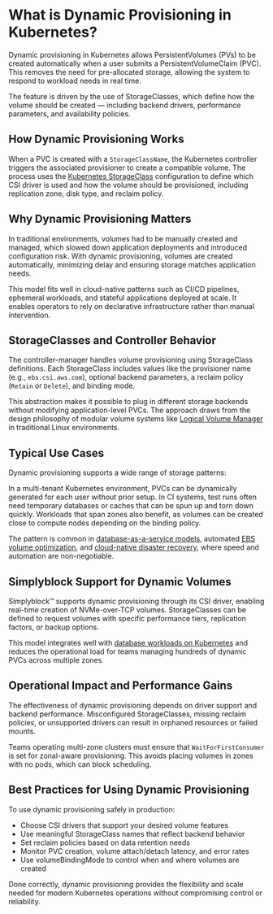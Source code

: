 # What is Dynamic Provisioning in Kubernetes?

Dynamic provisioning in Kubernetes allows PersistentVolumes (PVs) to be created automatically when a user submits a PersistentVolumeClaim (PVC). This removes the need for pre-allocated storage, allowing the system to respond to workload needs in real time.

The feature is driven by the use of StorageClasses, which define how the volume should be created — including backend drivers, performance parameters, and availability policies.

## How Dynamic Provisioning Works

When a PVC is created with a `StorageClassName`, the Kubernetes controller triggers the associated provisioner to create a compatible volume. The process uses the [Kubernetes StorageClass](https://kubernetes.io/docs/concepts/storage/storage-classes/) configuration to define which CSI driver is used and how the volume should be provisioned, including replication zone, disk type, and reclaim policy.

## Why Dynamic Provisioning Matters

In traditional environments, volumes had to be manually created and managed, which slowed down application deployments and introduced configuration risk. With dynamic provisioning, volumes are created automatically, minimizing delay and ensuring storage matches application needs.

This model fits well in cloud-native patterns such as CI/CD pipelines, ephemeral workloads, and stateful applications deployed at scale. It enables operators to rely on declarative infrastructure rather than manual intervention.

## StorageClasses and Controller Behavior

The controller-manager handles volume provisioning using StorageClass definitions. Each StorageClass includes values like the provisioner name (e.g., `ebs.csi.aws.com`), optional backend parameters, a reclaim policy (`Retain` or `Delete`), and binding mode.

This abstraction makes it possible to plug in different storage backends without modifying application-level PVCs. The approach draws from the design philosophy of modular volume systems like [Logical Volume Manager](https://en.wikipedia.org/wiki/Logical_Volume_Manager_(Linux)) in traditional Linux environments.

## Typical Use Cases

Dynamic provisioning supports a wide range of storage patterns:

In a multi-tenant Kubernetes environment, PVCs can be dynamically generated for each user without prior setup. In CI systems, test runs often need temporary databases or caches that can be spun up and torn down quickly. Workloads that span zones also benefit, as volumes can be created close to compute nodes depending on the binding policy.

The pattern is common in [database-as-a-service models](https://www.simplyblock.io/use-cases/databases-as-a-service/), automated [EBS volume optimization](https://www.simplyblock.io/use-cases/optimize-amazon-ebs-volumes-cost/), and [cloud-native disaster recovery](https://www.simplyblock.io/use-cases/fast-backups-and-disaster-recovery/), where speed and automation are non-negotiable.

## Simplyblock Support for Dynamic Volumes

Simplyblock™ supports dynamic provisioning through its CSI driver, enabling real-time creation of NVMe-over-TCP volumes. StorageClasses can be defined to request volumes with specific performance tiers, replication factors, or backup options.

This model integrates well with [database workloads on Kubernetes](https://www.simplyblock.io/use-cases/database-on-kubernetes/) and reduces the operational load for teams managing hundreds of dynamic PVCs across multiple zones.

## Operational Impact and Performance Gains

The effectiveness of dynamic provisioning depends on driver support and backend performance. Misconfigured StorageClasses, missing reclaim policies, or unsupported drivers can result in orphaned resources or failed mounts.

Teams operating multi-zone clusters must ensure that `WaitForFirstConsumer` is set for zonal-aware provisioning. This avoids placing volumes in zones with no pods, which can block scheduling.

## Best Practices for Using Dynamic Provisioning

To use dynamic provisioning safely in production:

- Choose CSI drivers that support your desired volume features  
- Use meaningful StorageClass names that reflect backend behavior  
- Set reclaim policies based on data retention needs  
- Monitor PVC creation, volume attach/detach latency, and error rates  
- Use volumeBindingMode to control when and where volumes are created

Done correctly, dynamic provisioning provides the flexibility and scale needed for modern Kubernetes operations without compromising control or reliability.
